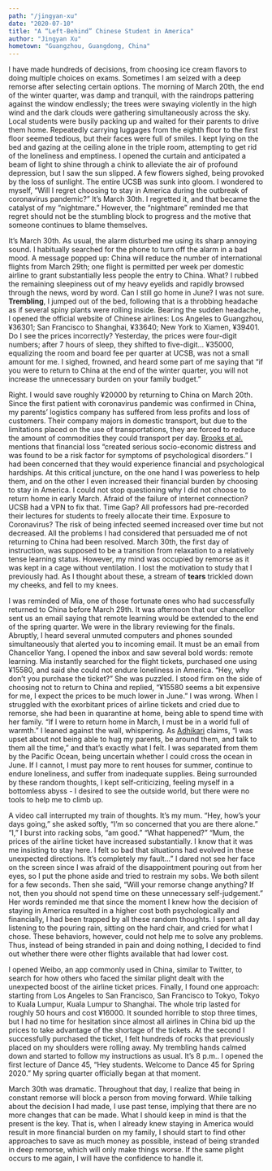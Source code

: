 ```yaml
---
path: "/jingyan-xu"
date: "2020-07-10"
title: "A “Left-Behind” Chinese Student in America"
author: "Jingyan Xu"
hometown: "Guangzhou, Guangdong, China"
---
```

I have made hundreds of decisions, from choosing ice cream flavors to doing multiple choices on exams. Sometimes I am seized with a deep remorse after selecting certain options. The morning of March 20th, the end of the winter quarter, was damp and tranquil, with the raindrops pattering against the window endlessly; the trees were swaying violently in the high wind and the dark clouds were gathering simultaneously across the sky. Local students were busily packing up and waited for their parents to drive them home. Repeatedly carrying luggages from the eighth floor to the first floor seemed tedious, but their faces were full of smiles. I kept lying on the bed and gazing at the ceiling alone in the triple room, attempting to get rid of the loneliness and emptiness. I opened the curtain and anticipated a beam of light to shine through a chink to alleviate the air of profound depression, but I saw the sun slipped. A few flowers sighed, being provoked by the loss of sunlight. The entire UCSB was sunk into gloom. I wondered to myself, “Will I regret choosing to stay in America during the outbreak of coronavirus pandemic?” It’s March 30th. I regretted it, and that became the catalyst of my “nightmare.” However, the “nightmare” reminded me that regret should not be the stumbling block to progress and the motive that someone continues to blame themselves.


It’s March 30th. As usual, the alarm disturbed me using its sharp annoying sound. I habitually searched for the phone to turn off the alarm in a bad mood. A message popped up: China will reduce the number of international flights from March 29th; one flight is permitted per week per domestic airline to grant substantially less people the entry to China. What? I rubbed the remaining sleepiness out of my heavy eyelids and rapidly browsed through the news, word by word. Can I still go home in June? I was not sure. **Trembling**, I jumped out of the bed, following that is a throbbing headache as if several spiny plants were rolling inside. Bearing the sudden headache, I opened the official website of Chinese airlines: Los Angeles to Guangzhou, ¥36301; San Francisco to Shanghai, ¥33640; New York to Xiamen, ¥39401. Do I see the prices incorrectly? Yesterday, the prices were four-digit numbers; after 7 hours of sleep, they shifted to five-digit… ¥35000, equalizing the room and board fee per quarter at UCSB, was not a small amount for me. I sighed, frowned, and heard some part of me saying that “if you were to return to China at the end of the winter quarter, you will not increase the unnecessary burden on your family budget.” 


Right. I would save roughly ¥20000 by returning to China on March 20th. Since the first patient with coronavirus pandemic was confirmed in China, my parents’ logistics company has suffered from less profits and loss of customers. Their company majors in domestic transport, but due to the limitations placed on the use of transportations, they are forced to reduce the amount of commodities they could transport per day. [Brooks et al.][1] mentions that financial loss “created serious socio-economic distress and was found to be a risk factor for symptoms of psychological disorders.” I had been concerned that they would experience financial and psychological hardships. At this critical juncture, on the one hand I was powerless to help them, and on the other I even increased their financial burden by choosing to stay in America. I could not stop questioning why I did not choose to return home in early March. Afraid of the failure of internet connection? UCSB had a VPN to fix that. Time Gap? All professors had pre-recorded their lectures for students to freely allocate their time. Exposure to Coronavirus? The risk of being infected seemed increased over time but not decreased. All the problems I had considered that persuaded me of not returning to China had been resolved. March 30th, the first day of instruction, was supposed to be a transition from relaxation to a relatively tense learning status. However, my mind was occupied by remorse as it was kept in a cage without ventilation. I lost the motivation to study that I previously had. As I thought about these, a stream of **tears** trickled down my cheeks, and fell to my knees. 
	

I was reminded of Mia, one of those fortunate ones who had successfully returned to China before March 29th. It was afternoon that our chancellor sent us an email saying that remote learning would be extended to the end of the spring quarter. We were in the library reviewing for the finals. Abruptly, I heard several unmuted computers and phones sounded simultaneously that alerted you to incoming email. It must be an email from Chancellor Yang. I opened the inbox and saw several bold words: remote learning. Mia instantly searched for the flight tickets, purchased one using ¥15580, and said she could not endure loneliness in America. “Hey, why don’t you purchase the ticket?” She was puzzled. I stood firm on the side of choosing not to return to China and replied, “¥15580 seems a bit expensive for me, I expect the prices to be much lower in June.” I was wrong. When I struggled with the exorbitant prices of airline tickets and cried due to remorse, she had been in quarantine at home, being able to spend time with her family. “If I were to return home in March, I must be in a world full of warmth.” I leaned against the wall, whispering. As [Adhikari][2] claims, “I was upset about not being able to hug my parents, be around them, and talk to them all the time,” and that’s exactly what I felt. I was separated from them by the Pacific Ocean, being uncertain whether I could cross the ocean in June. If I cannot, I must pay more to rent houses for summer, continue to endure loneliness, and suffer from inadequate supplies. Being surrounded by these random thoughts, I kept self-criticizing, feeling myself in a bottomless abyss - I desired to see the outside world, but there were no tools to help me to climb up.


A video call interrupted my train of thoughts. It’s my mum. “Hey, how’s your days going,” she asked softly, “I’m so concerned that you are there alone.” “I,” I burst into racking sobs, “am good.” “What happened?” “Mum, the prices of the airline ticket have increased substantially. I know that it was me insisting to stay here. I felt so bad that situations had evolved in these unexpected directions. It’s completely my fault…” I dared not see her face on the screen since I was afraid of the disappointment pouring out from her eyes, so I put the phone aside and tried to restrain my sobs. We both silent for a few seconds. Then she said, “Will your remorse change anything? If not, then you should not spend time on these unnecessary self-judgement.” Her words reminded me that since the moment I knew how the decision of staying in America resulted in a higher cost both psychologically and financially, I had been trapped by all these random thoughts. I spent all day listening to the pouring rain, sitting on the hard chair, and cried for what I chose. These behaviors, however, could not help me to solve any problems. Thus, instead of being stranded in pain and doing nothing, I decided to find out whether there were other flights available that had lower cost.


I opened Weibo, an app commonly used in China, similar to Twitter, to search for how others who faced the similar plight dealt with the unexpected boost of the airline ticket prices. Finally, I found one approach: starting from Los Angeles to San Francisco, San Francisco to Tokyo, Tokyo to Kuala Lumpur, Kuala Lumpur to Shanghai. The whole trip lasted for roughly 50 hours and cost ¥16000. It sounded horrible to stop three times, but I had no time for hesitation since almost all airlines in China bid up the prices to take advantage of the shortage of the tickets. At the second I successfully purchased the ticket, I felt hundreds of rocks that previously placed on my shoulders were rolling away. My trembling hands calmed down and started to follow my instructions as usual. It’s 8 p.m.. I opened the first lecture of Dance 45, “Hey students. Welcome to Dance 45 for Spring 2020.” My spring quarter officially began at that moment.


March 30th was dramatic. Throughout that day, I realize that being in constant remorse will block a person from moving forward. While talking about the decision I had made, I use past tense, implying that there are no more changes that can be made. What I should keep in mind is that the present is the key. That is, when I already knew staying in America would result in more financial burden on my family, I should start to find other approaches to save as much money as possible, instead of being stranded in deep remorse, which will only make things worse. If the same plight occurs to me again, I will have the confidence to handle it.


[1]: https://www.thelancet.com/pdfs/journals/lancet/PIIS0140-6736(20)30460-8.pdf
[2]: http://cher.trincoll.edu/far-from-home-during-covid/
